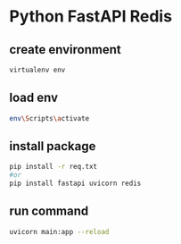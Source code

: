 # Python FastAPI Redis

## create environment

```sh
virtualenv env
```

## load env 

```sh
env\Scripts\activate
```

## install package 

```sh
pip install -r req.txt
#or
pip install fastapi uvicorn redis
```

## run command 

```sh
uvicorn main:app --reload
```

